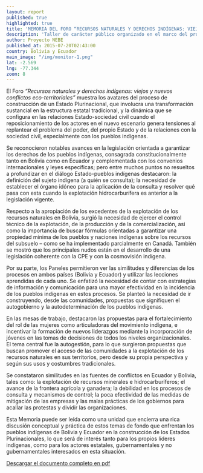 ```yaml
---
layout: report
published: true
highlighted: true
title: 'MEMORIA DEL FORO “RECURSOS NATURALES Y DERECHOS INDÍGENAS: VIEJOS Y NUEVOS CONFLICTOS ECO-TERRITORIALES” (RESUMEN)'
description: 'Taller de carácter público organizado en el marco del proyecto Nacionalización de la Extracción en Bolivia y Ecuador (NEBE), el 3 y 4 de octubre de 2012.'
author: Proyecto NEBE
published_at: 2015-07-20T02:43:00
country: Bolivia y Ecuador
main_image: "/img/monitor-1.png"
lat: -2.569
lng: -77.344
zoom: 8
---
```


El Foro *_“Recursos naturales y derechos indígenas: viejos y nuevos
conflictos eco-territoriales”_* muestra los avatares del proceso de
construcción de un Estado Plurinacional, que involucra una
transformación sustancial en la estructura estatal tradicional, y la
dinámica que se configura en las relaciones Estado-sociedad civil
cuando el reposicionamiento de los actores en el nuevo  escenario
genera tensiones al replantear el problema del poder, del propio
Estado y de la relaciones con la sociedad civil, especialmente con los
pueblos indígenas.

Se reconocieron notables avances en la legislación orientada a
garantizar los derechos de los pueblos indígenas, consagrada
constitucionalmente tanto en Bolivia como en Ecuador y complementada
con los convenios internacionales y leyes específicas; pero entre
muchos puntos no resueltos a profundizar en el diálogo  Estado-pueblos
indígenas destacaron: la definición del sujeto indígena (a quién  se
consulta); la necesidad de establecer el órgano idóneo para la
aplicación de la consulta y resolver qué pasa con esta cuando la
explotación hidrocarburífera  es anterior a la legislación vigente.

Respecto a la apropiación de los excedentes de la explotación de los
recursos naturales en Bolivia, surgió la necesidad de ejercer el
control técnico de la explotación, de la producción y de la
comercialización, asi como la importancia  de buscar fórmulas
orientadas a garantizar una propiedad mínima de los pueblos  y
naciones indígenas sobre los recursos del subsuelo – como se ha
implementado  parcialmente en Canadá. También se mostró que los
principales nudos están en el  desarrollo de una legislación coherente
con la CPE y con la cosmovisión indígena.

Por su parte, los Paneles permitieron ver las similitudes y
diferencias de los procesos en ambos países (Bolivia y Ecuador) y
utilizar las lecciones aprendidas  de cada uno. Se enfatizó la
necesidad de contar con estrategias de información y  comunicación
para una mayor efectividad en la incidencia de los pueblos indígenas
en estos procesos. Se planteó la necesidad de ir construyendo, desde
las comunidades,  propuestas que signifiquen el autogobierno y la
autodeterminación de los pueblos  indígenas.

En las mesas de trabajo, destacaron las propuestas para el
fortalecimiento del rol  de las mujeres como articuladoras del
movimiento indígena, e incentivar la formación de nuevos liderazgos
mediante la incorporación de jóvenes en las tomas de decisiones  de
todos los niveles organizacionales. El tema central fue la
autogestión, para lo  que surgieron propuestas que buscan promover el
acceso de las comunidades a la  explotación de los recursos naturales
en sus territorios, pero desde su propia  perspectiva y según sus usos
y costumbres tradicionales.

Se constataron similitudes en las fuentes de conflictos en Ecuador y
Bolivia, tales como: la explotación de recursos minerales e
hidrocarburíferos; el avance  de la frontera agrícola y ganadera; la
debilidad en los procesos de consulta y  mecanismos de control; la
poca efectividad de las medidas de mitigación de las  empresas y las
malas prácticas de los gobiernos para acallar las protestas y  dividir
las organizaciones.

Esta Memoria puede ser leída como una unidad que encierra una rica
discusión conceptual y práctica de estos temas de fondo que enfrentan
los pueblos indígenas  de Bolivia y Ecuador en la construcción de los
Estados Plurinacionales, lo que  será de interés tanto para los
propios líderes indígenas, como para los actores  estatales,
gubernamentales y no gubernamentales interesados en esta situación.

[Descargar el documento completo en pdf](http://proyecto-nebe.org/upload/books/116/Foro_Derechos_Indigenas_y_Recursos_Naturales_Memoria_original.pdf)